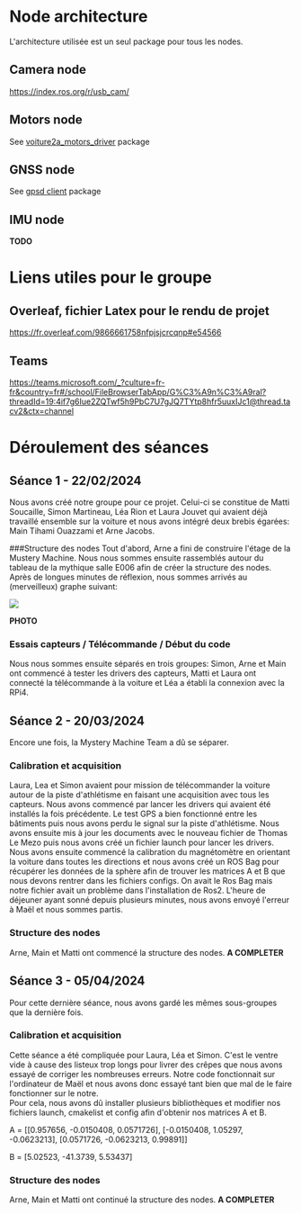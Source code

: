 # Node architecture
L'architecture utilisée est un seul package pour tous les nodes.

## Camera node
https://index.ros.org/r/usb_cam/

## Motors node
See [voiture2a_motors_driver](./src/voiture2a_motors_driver/README.md) package

## GNSS node
See [gpsd client](./src/gpsd_client/README.md) package

## IMU node
**TODO**

# Liens utiles pour le groupe

## Overleaf, fichier Latex pour le rendu de projet 
https://fr.overleaf.com/9866661758nfpjsjcrcqnp#e54566

## Teams
https://teams.microsoft.com/_?culture=fr-fr&country=fr#/school/FileBrowserTabApp/G%C3%A9n%C3%A9ral?threadId=19:4if7g6Iue2ZQTwf5h9PbC7U7gJQ7TYtp8hfr5uuxIJc1@thread.tacv2&ctx=channel

# Déroulement des séances

## Séance 1 - 22/02/2024

Nous avons créé notre groupe pour ce projet. Celui-ci se constitue de Matti Soucaille, Simon Martineau, Léa Rion et Laura Jouvet qui avaient déjà travaillé ensemble sur la voiture et nous avons intégré deux brebis égarées: Main Tihami Ouazzami et Arne Jacobs.

###Structure des nodes
Tout d'abord, Arne a fini de construire l'étage de la Mustery Machine. Nous nous sommes ensuite rassemblés autour du tableau de la mythique salle E006 afin de créer la structure des nodes. Après de longues minutes de réflexion, nous sommes arrivés au (merveilleux) graphe suivant:

![](Photos/Graphe_J1.png)

**PHOTO**

### Essais capteurs / Télécommande / Début du code
Nous nous sommes ensuite séparés en trois groupes: Simon, Arne et Main ont commencé à tester les drivers des capteurs, Matti et Laura ont connecté la télécommande à la voiture et Léa a établi la connexion avec la RPi4. 

## Séance 2 - 20/03/2024
Encore une fois, la Mystery Machine Team a dû se séparer.

### Calibration et acquisition
Laura, Lea et Simon avaient pour mission de télécommander la voiture autour de la piste d'athlétisme en faisant une acquisition avec tous les capteurs.
Nous avons commencé par lancer les drivers qui avaient été installés la fois précédente. Le test GPS a bien fonctionné entre les bâtiments puis nous avons perdu le signal sur la piste d'athlétisme.
Nous avons ensuite mis à jour les documents avec le nouveau fichier de Thomas Le Mezo puis nous avons créé un fichier launch pour lancer les drivers.
Nous avons ensuite commencé la calibration du magnétomètre en orientant la voiture dans toutes les directions et nous avons créé un ROS Bag pour récupérer les données de la sphère afin de trouver les matrices A et B que nous devons rentrer dans les fichiers configs.
On avait le Ros Bag mais notre fichier avait un problème dans l'installation de Ros2. L'heure de déjeuner ayant sonné depuis plusieurs minutes, nous avons envoyé l'erreur à Maël et nous sommes partis.

### Structure des nodes
Arne, Main et Matti ont commencé la structure des nodes.
**A COMPLETER**


## Séance 3 - 05/04/2024
Pour cette dernière séance, nous avons gardé les mêmes sous-groupes que la dernière fois.

### Calibration et acquisition
Cette séance a été compliquée pour Laura, Léa et Simon. C'est le ventre vide à cause des listeux trop longs pour livrer des crêpes que nous avons essayé de corriger les nombreuses erreurs. Notre code fonctionnait sur l'ordinateur de Maël et nous avons donc essayé tant bien que mal de le faire fonctionner sur le notre.  
Pour cela, nous avons dû installer plusieurs bibliothèques et modifier nos fichiers launch, cmakelist et config afin d'obtenir nos matrices A et B.  


A = [[0.957656, -0.0150408, 0.0571726],
     [-0.0150408, 1.05297, -0.0623213],
     [0.0571726, -0.0623213, 0.99891]]

B = [5.02523, -41.3739, 5.53437]

### Structure des nodes
Arne, Main et Matti ont continué la structure des nodes.
**A COMPLETER**
